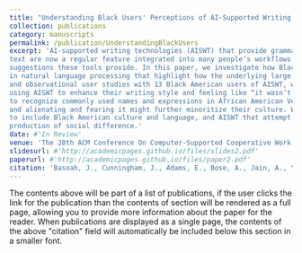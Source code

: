 ```yaml
---
title: "Understanding Black Users' Perceptions of AI-Supported Writing Technology"
collection: publications
category: manuscripts
permalink: /publication/UnderstandingBlackUsers
excerpt: 'AI-supported writing technologies (AISWT) that provide grammatical suggestions, autocomplete sentences, or generate and rewrite
text are now a regular feature integrated into many people’s workflows. However, little is known about how people perceive the
suggestions these tools provide. In this paper, we investigate how Black American users perceive AISWT, motivated by prior findings
in natural language processing that highlight how the underlying large language models can contain racial biases. Using interviews
and observational user studies with 13 Black American users of AISWT, we found a strong tradeoff between the perceived benefits of
using AISWT to enhance their writing style and feeling like “it wasn’t built for us”. Specifically, participants reported AISWT’s failure
to recognize commonly used names and expressions in African American Vernacular English, experiencing its corrections as hurtful
and alienating and fearing it might further minoritize their culture. We end with a reflection on the tension between AISWT that fail
to include Black American culture and language, and AISWT that attempt to mimic it, with attention to accuracy, authenticity, and the
production of social difference.'
date: #'In Review'
venue: 'The 28th ACM Conference On Computer-Supported Cooperative Work and Social Computing (CSCW'25)'
slidesurl: #'http://academicpages.github.io/files/slides2.pdf'
paperurl: #'http://academicpages.github.io/files/paper2.pdf'
citation: 'Basoah, J., Cunningham, J., Adams, E., Bose, A., Jain, A., Yadav, K., Yang, Z., Reinecke, K., Rosner, D.. “Understanding Black Users Perceptions of AI-Supported Writing Technology." Currently Under Review: The 28th ACM Conference On Computer-Supported Cooperative Work and Social Computing (CSCW ’25)'
---
```


The contents above will be part of a list of publications, if the user clicks the link for the publication than the contents of section will be rendered as a full page, allowing you to provide more information about the paper for the reader. When publications are displayed as a single page, the contents of the above "citation" field will automatically be included below this section in a smaller font.